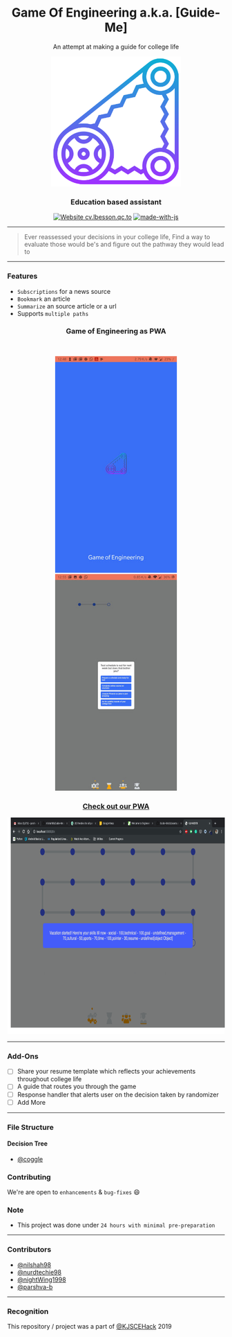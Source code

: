 <div align="center">
  <h1> Game Of Engineering a.k.a. [Guide-Me] </h1>
  <p> An attempt at making a guide for college life </p>
  <img width=300px height=300px src="./UI/assets/logo.png" alt="Guide-Me"></a>
</div>


<h3 align="center">Education based assistant</h3>

<div align="center">

  [![Website cv.lbesson.qc.to](https://img.shields.io/website-up-down-green-red/http/cv.lbesson.qc.to.svg)](http://gameofengineering-4102c.firebaseapp.com)
  [![made-with-js](https://img.shields.io/badge/Made%20with-JavaScript-1f425f.svg)](https://developer.mozilla.org/en-US/docs/Web/JavaScript)

</div>

------------------------------------------

> Ever reassessed your decisions in your college life, Find a way to evaluate those would be's and figure out the pathway they would lead to

------------------------------------------
### Features

- `Subscriptions` for a news source
- `Bookmark` an article
- `Summarize` an source article or a url
- Supports `multiple paths`

<div align="center">

<h3 > Game of Engineering as PWA  </h3>
<br>
<p align="center">
  <kbd>
 <img src ="./UI/assets/pwa.jpg" width = auto height = 500px>
  </kbd>
  <kbd>
<img src ="./UI/assets/pwa-question.jpg" width = auto height = 500px>
  </kbd>
</p>

<h3><a href="http://gameofengineering-4102c.firebaseapp.com">  Check out our PWA   </a></h3>
<kbd>  <img src = "./UI/assets/longer-path.png" width = auto height = 500px >
</kbd>
</div>

------------------------------------------

### Add-Ons

- [ ] Share your resume template which reflects your achievements throughout college life
- [ ] A guide that routes you through the game
- [ ] Response handler that alerts user on the decision taken by randomizer
- [ ] Add More

------------------------------------------
### File Structure


#### Decision Tree

- [@coggle](https://coggle.it/diagram/XZYkMBcw7rYSSX4w/t/welcome-to-engineering-the-game-of-engineer's-life/7f1b26de836f53b8caaed49a709f6a5d22ed3d1874f79f2df917442fbdc088ea)


### Contributing

 We're are open to `enhancements` & `bug-fixes` :smile: 

### Note

- This project was done under `24 hours with minimal pre-preparation`

------------------------------------------
### Contributors

- [@nilshah98](https://github.com/nilshah98)
- [@nurdtechie98](https://github.com/nurdtechie98)
- [@nightWing1998](https://github.com/NightWing1998)
- [@parshva-b](https://github.com/parshva-b)

------------------------------------------
### Recognition

This repository / project was a part of [@KJSCEHack](https://github.com/kjsce-codecell) 2019


